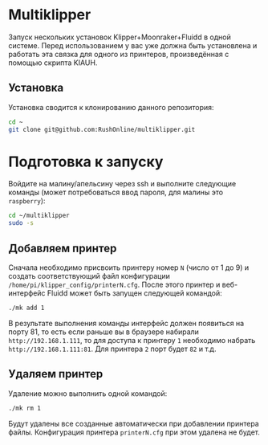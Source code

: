 # Multiklipper

Запуск нескольких установок Klipper+Moonraker+Fluidd в одной системе. Перед использованием у вас уже должна быть установлена и работать эта связка для одного из принтеров, произведённая с помощью скрипта KIAUH.

## Установка

Установка сводится к клонированию данного репозитория:

```bash
cd ~
git clone git@github.com:RushOnline/multiklipper.git
```

# Подготовка к запуску

Войдите на малину/апельсину через ssh и выполните следующие команды (может потребоваться ввод пароля, для малины это `raspberry`):

```bash
cd ~/multiklipper
sudo -s
```

## Добавляем принтер

Сначала необходимо присвоить принтеру номер `N` (число от 1 до 9) и создать соответствующий файл конфигурации `/home/pi/klipper_config/printerN.cfg`. После этого принтер и веб-интерфейс Fluidd может быть запущен следующей командой:

```bash
./mk add 1
```

В результате выполнения команды интерфейс должен появиться на порту 81, то есть если раньше вы в браузере набирали `http://192.168.1.111`, то для доступа к принтеру `1` необходимо набрать `http://192.168.1.111:81`. Для принтера `2` порт будет `82` и т.д.

## Удаляем принтер

Удаление можно выполнить одной командой:

```bash
./mk rm 1
```

Будут удалены все созданные автоматически при добавлении принтера файлы. Конфигурация принтера `printerN.cfg` при этом удалена не будет.

